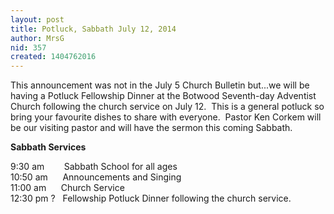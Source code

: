 ```yaml
---
layout: post
title: Potluck, Sabbath July 12, 2014
author: MrsG
nid: 357
created: 1404762016
---
```

<p>This announcement was not in the July 5 Church Bulletin but...we will be having a Potluck Fellowship Dinner at the Botwood Seventh-day Adventist Church following the church service on July 12.&nbsp; This is a general potluck so bring your favourite dishes to share with everyone.&nbsp; Pastor Ken Corkem will be our visiting pastor and will have the sermon this coming Sabbath.&nbsp;</p>
<p><strong>Sabbath Services</strong></p>
<p>9:30 am&nbsp;&nbsp;&nbsp;&nbsp;&nbsp;&nbsp;&nbsp; Sabbath School for all ages<br>
	10:50 am&nbsp;&nbsp;&nbsp;&nbsp;&nbsp; Announcements and Singing<br>
	11:00 am&nbsp;&nbsp;&nbsp;&nbsp;&nbsp; Church Service<br>
	12:30 pm ?&nbsp;&nbsp; Fellowship Potluck Dinner following the church service.</p>
